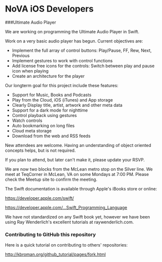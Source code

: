 # NoVA iOS Developers

###Ultimate Audio Player

We are working on programming the Ultimate Audio Player in Swift. 

Work on a very basic audio player has begun. Current objectives are: 

- Implement the full array of control buttons: Play/Pause, FF, Rew, Next, Previous  
- Implement gestures to work with control functions  
- Add license free icons for the controls: Switch between play and pause icon when playing  
- Create an architecture for the player


Our longterm goal for this project include these features:

- Support for Music, Books and Podcasts  
- Play from the Cloud, iOS (iTunes) and App storage  
- Clearly Display title, artist, artwork and other meta data  
- Support for a dark mode for nighttime  
- Control playback using gestures  
- Watch controls  
- Auto bookmarking on long files  
- Cloud meta storage  
- Download from the web and RSS feeds


New attendees are welcome. Having an understanding of object oriented concepts helps, but is not required.

If you plan to attend, but later can't make it, please update your RSVP.

We are now two blocks from the McLean metro stop on the Silver line. We meet at TeqCorner in McLean, VA on some Mondays at 7:00 PM. Please check the Meetup site to confirm the meeting. 

The Swift documentation is available through Apple's iBooks store or online:

https://developer.apple.com/swift/

https://developer.apple.com/...Swift_Programming_Language

We have not standardized on any Swift book yet, however we have been using Ray Wenderlich's excellent tutorials at raywenderlich.com.

### Contributing to GitHub this repository
Here is a quick tutorial on contributing to others' repositories:

http://kbroman.org/github_tutorial/pages/fork.html
